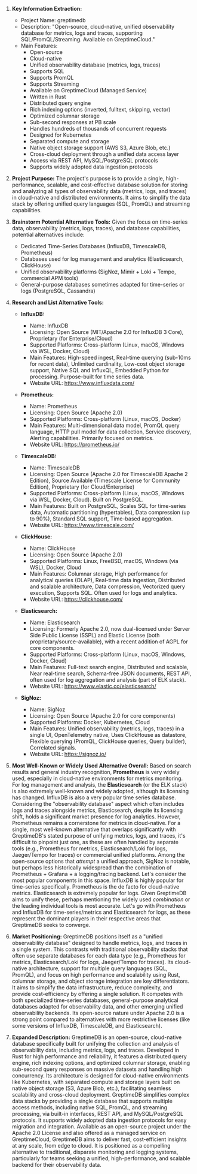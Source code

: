 1.  **Key Information Extraction:**
    *   Project Name: greptimedb
    *   Description: "Open-source, cloud-native, unified observability database for metrics, logs and traces, supporting SQL/PromQL/Streaming. Available on GreptimeCloud."
    *   Main Features:
        *   Open-source
        *   Cloud-native
        *   Unified observability database (metrics, logs, traces)
        *   Supports SQL
        *   Supports PromQL
        *   Supports Streaming
        *   Available on GreptimeCloud (Managed Service)
        *   Written in Rust
        *   Distributed query engine
        *   Rich indexing options (inverted, fulltext, skipping, vector)
        *   Optimized columnar storage
        *   Sub-second responses at PB scale
        *   Handles hundreds of thousands of concurrent requests
        *   Designed for Kubernetes
        *   Separated compute and storage
        *   Native object storage support (AWS S3, Azure Blob, etc.)
        *   Cross-cloud deployment through a unified data access layer
        *   Access via REST API, MySQL/PostgreSQL protocols
        *   Supports widely adopted data ingestion protocols

2.  **Project Purpose:**
    The project's purpose is to provide a single, high-performance, scalable, and cost-effective database solution for storing and analyzing all types of observability data (metrics, logs, and traces) in cloud-native and distributed environments. It aims to simplify the data stack by offering unified query languages (SQL, PromQL) and streaming capabilities.

3.  **Brainstorm Potential Alternative Tools:**
    Given the focus on time-series data, observability (metrics, logs, traces), and database capabilities, potential alternatives include:
    *   Dedicated Time-Series Databases (InfluxDB, TimescaleDB, Prometheus)
    *   Databases used for log management and analytics (Elasticsearch, ClickHouse)
    *   Unified observability platforms (SigNoz, Mimir + Loki + Tempo, commercial APM tools)
    *   General-purpose databases sometimes adapted for time-series or logs (PostgreSQL, Cassandra)

4.  **Research and List Alternative Tools:**

    *   **InfluxDB:**
        *   Name: InfluxDB
        *   Licensing: Open Source (MIT/Apache 2.0 for InfluxDB 3 Core), Proprietary (for Enterprise/Cloud)
        *   Supported Platforms: Cross-platform (Linux, macOS, Windows via WSL, Docker, Cloud)
        *   Main Features: High-speed ingest, Real-time querying (sub-10ms for recent data), Unlimited cardinality, Low-cost object storage support, Native SQL and InfluxQL, Embedded Python for processing. Purpose-built for time series data.
        *   Website URL: https://www.influxdata.com/

    *   **Prometheus:**
        *   Name: Prometheus
        *   Licensing: Open Source (Apache 2.0)
        *   Supported Platforms: Cross-platform (Linux, macOS, Docker)
        *   Main Features: Multi-dimensional data model, PromQL query language, HTTP pull model for data collection, Service discovery, Alerting capabilities. Primarily focused on metrics.
        *   Website URL: https://prometheus.io/

    *   **TimescaleDB:**
        *   Name: TimescaleDB
        *   Licensing: Open Source (Apache 2.0 for TimescaleDB Apache 2 Edition), Source Available (Timescale License for Community Edition), Proprietary (for Cloud/Enterprise)
        *   Supported Platforms: Cross-platform (Linux, macOS, Windows via WSL, Docker, Cloud). Built on PostgreSQL.
        *   Main Features: Built on PostgreSQL, Scales SQL for time-series data, Automatic partitioning (hypertables), Data compression (up to 90%), Standard SQL support, Time-based aggregation.
        *   Website URL: https://www.timescale.com/

    *   **ClickHouse:**
        *   Name: ClickHouse
        *   Licensing: Open Source (Apache 2.0)
        *   Supported Platforms: Linux, FreeBSD, macOS, Windows (via WSL), Docker, Cloud
        *   Main Features: Columnar storage, High performance for analytical queries (OLAP), Real-time data ingestion, Distributed and scalable architecture, Data compression, Vectorized query execution, Supports SQL. Often used for logs and analytics.
        *   Website URL: https://clickhouse.com/

    *   **Elasticsearch:**
        *   Name: Elasticsearch
        *   Licensing: Formerly Apache 2.0, now dual-licensed under Server Side Public License (SSPL) and Elastic License (both proprietary/source-available), with a recent addition of AGPL for core components.
        *   Supported Platforms: Cross-platform (Linux, macOS, Windows, Docker, Cloud)
        *   Main Features: Full-text search engine, Distributed and scalable, Near real-time search, Schema-free JSON documents, REST API, often used for log aggregation and analysis (part of ELK stack).
        *   Website URL: https://www.elastic.co/elasticsearch/

    *   **SigNoz:**
        *   Name: SigNoz
        *   Licensing: Open Source (Apache 2.0 for core components)
        *   Supported Platforms: Docker, Kubernetes, Cloud
        *   Main Features: Unified observability (metrics, logs, traces) in a single UI, OpenTelemetry native, Uses ClickHouse as datastore, Flexible querying (PromQL, ClickHouse queries, Query builder), Correlated signals.
        *   Website URL: https://signoz.io/

5.  **Most Well-Known or Widely Used Alternative Overall:**
    Based on search results and general industry recognition, **Prometheus** is very widely used, especially in cloud-native environments for metrics monitoring. For log management and analysis, the **Elasticsearch** (or the ELK stack) is also extremely well-known and widely adopted, although its licensing has changed. InfluxDB is also a very popular time series database. Considering the "observability database" aspect which often includes logs and traces alongside metrics, Elasticsearch, despite its licensing shift, holds a significant market presence for log analytics. However, Prometheus remains a cornerstone for metrics in cloud-native. For a single, most well-known alternative that overlaps significantly with GreptimeDB's stated purpose of unifying metrics, logs, and traces, it's difficult to pinpoint just one, as these are often handled by separate tools (e.g., Prometheus for metrics, Elasticsearch/Loki for logs, Jaeger/Tempo for traces) or commercial unified platforms. Among the open-source options that *attempt* a unified approach, SigNoz is notable, but perhaps less historically widespread than the combination of Prometheus + Grafana + a logging/tracing backend. Let's consider the most popular components in this space. InfluxDB is highly popular for time-series specifically. Prometheus is the de facto for cloud-native metrics. Elasticsearch is extremely popular for logs. Given GreptimeDB aims to unify these, perhaps mentioning the widely used *combination* or the leading individual tools is most accurate. Let's go with Prometheus and InfluxDB for time-series/metrics and Elasticsearch for logs, as these represent the dominant players in their respective areas that GreptimeDB seeks to converge.

6.  **Market Positioning:**
    GreptimeDB positions itself as a "unified observability database" designed to handle metrics, logs, and traces in a single system. This contrasts with traditional observability stacks that often use separate databases for each data type (e.g., Prometheus for metrics, Elasticsearch/Loki for logs, Jaeger/Tempo for traces). Its cloud-native architecture, support for multiple query languages (SQL, PromQL), and focus on high performance and scalability using Rust, columnar storage, and object storage integration are key differentiators. It aims to simplify the data infrastructure, reduce complexity, and provide cost-efficiency by offering a single solution. It competes with both specialized time-series databases, general-purpose analytical databases adapted for observability data, and other emerging unified observability backends. Its open-source nature under Apache 2.0 is a strong point compared to alternatives with more restrictive licenses (like some versions of InfluxDB, TimescaleDB, and Elasticsearch).

7.  **Expanded Description:**
    GreptimeDB is an open-source, cloud-native database specifically built for unifying the collection and analysis of observability data, including metrics, logs, and traces. Developed in Rust for high performance and reliability, it features a distributed query engine, rich indexing options, and optimized columnar storage, enabling sub-second query responses on massive datasets and handling high concurrency. Its architecture is designed for cloud-native environments like Kubernetes, with separated compute and storage layers built on native object storage (S3, Azure Blob, etc.), facilitating seamless scalability and cross-cloud deployment. GreptimeDB simplifies complex data stacks by providing a single database that supports multiple access methods, including native SQL, PromQL, and streaming processing, via built-in interfaces, REST API, and MySQL/PostgreSQL protocols. It supports widely adopted data ingestion protocols for easy migration and integration. Available as an open-source project under the Apache 2.0 License and also offered as a managed service on GreptimeCloud, GreptimeDB aims to deliver fast, cost-efficient insights at any scale, from edge to cloud. It is positioned as a compelling alternative to traditional, disparate monitoring and logging systems, particularly for teams seeking a unified, high-performance, and scalable backend for their observability data.